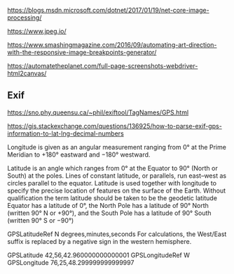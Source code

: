 
https://blogs.msdn.microsoft.com/dotnet/2017/01/19/net-core-image-processing/


https://www.jpeg.io/

https://www.smashingmagazine.com/2016/09/automating-art-direction-with-the-responsive-image-breakpoints-generator/

https://automatetheplanet.com/full-page-screenshots-webdriver-html2canvas/


## Exif

https://sno.phy.queensu.ca/~phil/exiftool/TagNames/GPS.html

https://gis.stackexchange.com/questions/136925/how-to-parse-exif-gps-information-to-lat-lng-decimal-numbers

Longitude is given as an angular measurement ranging from 0° at the Prime Meridian to +180° eastward and −180° westward.

Latitude is an angle which ranges from 0° at the Equator to 90° (North or South) at the poles. Lines of constant latitude, or parallels, run east–west as circles parallel to the equator. Latitude is used together with longitude to specify the precise location of features on the surface of the Earth. Without qualification the term latitude should be taken to be the geodetic latitude
Equator has a latitude of 0°, the North Pole has a latitude of 90° North (written 90° N or +90°), and the South Pole has a latitude of 90° South (written 90° S or −90°)

GPSLatitudeRef  N 
degrees,minutes,seconds
For calculations, the West/East suffix is replaced by a negative sign in the western hemisphere. 

GPSLatitude  42,56,42.960000000000001 
GPSLongitudeRef  W 
GPSLongitude  76,25,48.299999999999997 

